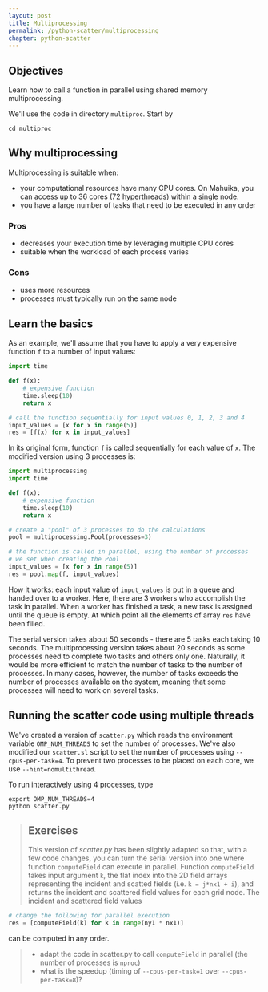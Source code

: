 ```yaml
---
layout: post
title: Multiprocessing
permalink: /python-scatter/multiprocessing
chapter: python-scatter
---
```


## Objectives

Learn how to call a function in parallel using shared memory multiprocessing.

We'll use the code in directory `multiproc`. Start by
```
cd multiproc
```

## Why multiprocessing

Multiprocessing is suitable when:

 * your computational resources have many CPU cores. On Mahuika, you can access up to 36 cores (72 hyperthreads) within a single node.
 * you have a large number of tasks that need to be executed in any order

### Pros

 * decreases your execution time by leveraging multiple CPU cores
 * suitable when the workload of each process varies

### Cons

 * uses more resources
 * processes must typically run on the same node

## Learn the basics 

As an example, we'll assume that you have to apply a very expensive function `f` to a number of input values:

```python
import time

def f(x):
    # expensive function
    time.sleep(10)
    return x

# call the function sequentially for input values 0, 1, 2, 3 and 4
input_values = [x for x in range(5)]
res = [f(x) for x in input_values]
```

In its original form, function `f` is called sequentially for each value of `x`. The modified version using 3 processes is:

```python
import multiprocessing
import time

def f(x):
    # expensive function
    time.sleep(10)
    return x

# create a "pool" of 3 processes to do the calculations
pool = multiprocessing.Pool(processes=3)

# the function is called in parallel, using the number of processes 
# we set when creating the Pool
input_values = [x for x in range(5)]
res = pool.map(f, input_values)
```

How it works: each input value of `input_values` is put in a queue and handed over to a worker. Here, there are 3 workers who accomplish the task in parallel. When a worker has finished a task, a new task is assigned until the queue is empty. At which point all the elements of array `res` have been filled.

The serial version takes about 50 seconds - there are 5 tasks each taking 10 seconds. The multiprocessing version takes about 20 seconds as some processes need to complete two tasks and others only one. Naturally, it would be more efficient to match the number of tasks to the number of processes. In many cases, however, the number of tasks exceeds the number of processes available on the system, meaning that some processes will need to work on several tasks.


## Running the scatter code using multiple threads

We've created a version of `scatter.py` which reads the environment variable `OMP_NUM_THREADS` to set the number of processes. We've also modified our `scatter.sl` script to set the number of processes using `--cpus-per-task=4`. To prevent two processes to be placed on each core, we use `--hint=nomultithread`. 

To run interactively using 4 processes, type
```
export OMP_NUM_THREADS=4
python scatter.py
```

> ## Exercises
> This version of *scatter.py* has been slightly adapted so that, with a few code changes, you can turn the serial version into one where function `computeField` can execute in parallel. Function `computeField` takes input argument `k`, the flat index into the 2D field arrays representing the incident and scatted fields (i.e. `k = j*nx1 + i`), and returns the incident and scattered field values for each grid node. The incident and scattered field values
```python
# change the following for parallel execution
res = [computeField(k) for k in range(ny1 * nx1)]
```
can be computed in any order.

> * adapt the code in scatter.py to call `computeField` in parallel (the number of processes is `nproc`)
> * what is the speedup (timing of `--cpus-per-task=1` over `--cpus-per-task=8`)?
